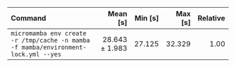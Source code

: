 | Command | Mean [s] | Min [s] | Max [s] | Relative |
|:---|---:|---:|---:|---:|
| `micromamba env create -r /tmp/cache -n mamba -f mamba/environment-lock.yml --yes` | 28.643 ± 1.983 | 27.125 | 32.329 | 1.00 |
